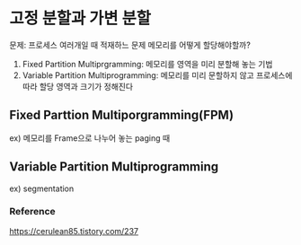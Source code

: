 # 고정 분할과 가변 분할

문제: 프로세스 여러개일 때 적재하느 문제
메모리를 어떻게 할당해야할까?

1. Fixed Partition Multiprgramming: 메모리를 영역을 미리 분할해 놓는 기법
2. Variable Partition Multiprogramming:
메모리를 미리 문할하지 않고 프로세스에 따라 할당 영역과 크기가 정해진다

## Fixed Parttion Multiporgramming(FPM)
ex) 메모리를 Frame으로 나누어 놓는 paging 때

## Variable Partition Multiprogramming
ex) segmentation 

### Reference
https://cerulean85.tistory.com/237


